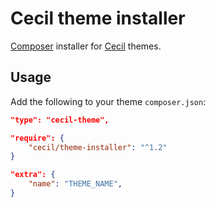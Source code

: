 # Cecil theme installer

[Composer](https://getcomposer.org) installer for [Cecil](https://cecil.app) themes.

## Usage

Add the following to your theme `composer.json`:

```json
"type": "cecil-theme",
```

```json
"require": {
    "cecil/theme-installer": "^1.2"
}
```

```json
"extra": {
    "name": "THEME_NAME",
}
```
